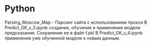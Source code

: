 # Python

Parsing_Moscow_Map - Парсинг сайта с использованием прокси
В Predict_GK_v_3.ipynb создание, обучение и применение модели предсказания. Сохранение ее в файл f.pkl
В Predict_GK_v_4.ipynb применение уже обученной модели к новым данным.

